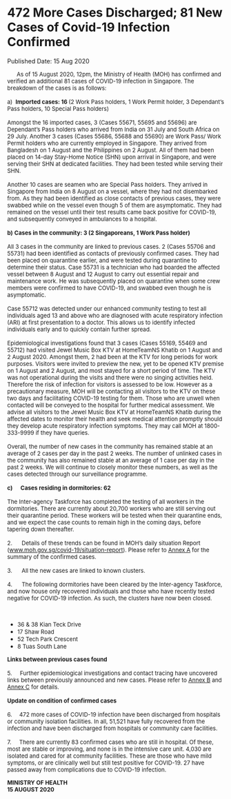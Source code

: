 <html>
    <meta http-equiv="Content-Type" content="text/html; charset=utf-8"/>
    <meta charset="utf-8"/>
    <title>472 More Cases Discharged; 81 New Cases of Covid-19 Infection Confirmed</title>
    <body><h1>472 More Cases Discharged; 81 New Cases of Covid-19 Infection Confirmed</h1>
    <p>Published Date: 15 Aug 2020</p> <div> <p><span style="font-size: 13px;">&nbsp; &nbsp; &nbsp; As of 15 August 2020, 12pm, the Ministry of Health (MOH) has confirmed and verified an additional 81 cases of COVID-19 infection in Singapore. The breakdown of the cases is as follows:&nbsp;<br><br>a)&nbsp;&nbsp;<strong>Imported cases: 16 </strong>(2 Work Pass holders, 1 Work Permit holder, 3 Dependant’s Pass holders, 10 Special Pass holders) <br><br>Amongst the 16 imported cases, 3 (Cases 55671, 55695 and 55696) are Dependant’s Pass holders who arrived from India on 31 July and South Africa on 29 July. Another 3 cases (Cases 55686, 55688 and 55690) are Work Pass/ Work Permit holders who are currently employed in Singapore. They arrived from Bangladesh on 1 August and the Philippines on 2 August. All of them had been placed on 14-day Stay-Home Notice (SHN) upon arrival in Singapore, and were serving their SHN at dedicated facilities. They had been tested while serving their SHN. <br><br>Another 10 cases are seamen who are Special Pass holders. They arrived in Singapore from India on 8 August on a vessel, where they had not disembarked from. As they had been identified as close contacts of previous cases, they were swabbed while on the vessel even though 5 of them are asymptomatic. They had remained on the vessel until their test results came back positive for COVID-19, and subsequently conveyed in ambulances to a hospital.&nbsp;<br><br><strong>b)</strong>&nbsp;<strong>Cases in the community: 3 (2 Singaporeans, 1 Work Pass holder)&nbsp;<br><br></strong>All 3 cases in the community are linked to previous cases. 2 (Cases 55706 and 55731) had been identified as contacts of previously confirmed cases. They had been placed on quarantine earlier, and were tested during quarantine to determine their status. Case 55731 is a technician who had boarded the affected vessel between 8 August and 12 August to carry out essential repair and maintenance work. He was subsequently placed on quarantine when some crew members were confirmed to have COVID-19, and swabbed even though he is asymptomatic. <br><br>Case 55712 was detected under our enhanced community testing to test all individuals aged 13 and above who are diagnosed with acute respiratory infection (ARI) at first presentation to a doctor. This allows us to identify infected individuals early and to quickly contain further spread. <br><br>Epidemiological investigations found that 3 cases (Cases 55169, 55469 and 55712) had visited Jewel Music Box KTV at HomeTeamNS Khatib on 1 August and 2 August 2020. Amongst them, 2 had been at the KTV for long periods for work purposes. Visitors were invited to preview the new, yet to be opened KTV premise on 1 August and 2 August, and most stayed for a short period of time. The KTV was not operational during the visits and there were no singing activities held. Therefore the risk of infection for visitors is assessed to be low. However as a precautionary measure, MOH will be contacting all visitors to the KTV on these two days and facilitating COVID-19 testing for them. Those who are unwell when contacted will be conveyed to the hospital for further medical assessment. We advise all visitors to the Jewel Music Box KTV at HomeTeamNS Khatib during the affected dates to monitor their health and seek medical attention promptly should they develop acute respiratory infection symptoms. They may call MOH at 1800-333-9999 if they have queries. <br><br>Overall, the number of new cases in the community has remained stable at an average of 2 cases per day in the past 2 weeks. The number of unlinked cases in the community has also remained stable at an average of 1 case per day in the past 2 weeks.&nbsp;We will continue to closely monitor these numbers, as well as the cases detected through our surveillance programme.&nbsp;<br><br><strong>c)&nbsp; &nbsp; &nbsp; Cases residing in dormitories: 62&nbsp;&nbsp;<br><br></strong>The Inter-agency Taskforce has completed the testing of all workers in the dormitories. There are currently about 20,700 workers who are still serving out their quarantine period. These workers will be tested when their quarantine ends, and we expect the case counts to remain high in the coming days, before tapering down thereafter.&nbsp;<br><br>2.&nbsp; &nbsp; &nbsp;&nbsp;Details of these trends can be found in MOH’s daily situation Report (<a href="http://www.moh.gov.sg/covid-19/situation-report">www.moh.gov.sg/covid-19/situation-report</a>). Please refer to <u><a href="/docs/librariesprovider5/default-document-library/annex-afa977c1d4f694a6183cfcb33f654c146.pdf?sfvrsn=5d429215_0" title="Annex A">Annex A</a></u> for the summary of the confirmed cases.&nbsp;<br><br>3.&nbsp; &nbsp; &nbsp;&nbsp;All the new cases are linked to known clusters. <br><br>4.&nbsp; &nbsp; &nbsp; The following dormitories have been cleared by the Inter-agency Taskforce, and now house only recovered individuals and those who have recently tested negative for COVID-19 infection. As such, the clusters have now been closed.</span></p> </div><span style="font-size: 13px;"> <br clear="all">  </span><div> <ul><li><span style="font-size: 13px;">36 &amp; 38 Kian Teck Drive </span></li><li><span style="font-size: 13px;">17 Shaw Road </span></li><li><span style="font-size: 13px;">52 Tech Park Crescent</span></li><li><span style="font-size: 13px;">8 Tuas South Lane <br></span></li></ul><p><span style="font-size: 13px;"><strong>Links between previous cases found&nbsp;<br><br></strong>5.<strong>&nbsp; &nbsp; &nbsp;&nbsp;</strong>Further epidemiological investigations and contact tracing have uncovered links between previously announced and new cases. Please refer to <u><a href="/docs/librariesprovider5/default-document-library/annex-be8dd277c890e4d919eb0e12f5ffa0508.pdf?sfvrsn=82c09a4a_0" title="Annex B">Annex B</a></u> and <u><a href="/docs/librariesprovider5/default-document-library/annex-c5de168c49c9143729a1466c4fb6f2a62.pdf?sfvrsn=e78cb0dc_0" title="Annex C">Annex C</a></u> for details.&nbsp;<br><br><strong>Update on condition of confirmed cases&nbsp;<br><br></strong>6.&nbsp; <strong>&nbsp; &nbsp;</strong>472 more cases of COVID-19 infection have been discharged from hospitals or community isolation facilities. In all, 51,521 have fully recovered from the infection and have been discharged from hospitals or community care facilities. <br><br>7.&nbsp; &nbsp; &nbsp;There are currently 83 confirmed cases who are still in hospital. Of these, most are stable or improving, and none is in the intensive care unit. 4,030 are isolated and cared for at community facilities. These are those who have mild symptoms, or are clinically well but still test positive for COVID-19. 27 have passed away from complications due to COVID-19 infection.</span></p></div> <p><span style="font-size: 13px;"><strong>MINISTRY OF HEALTH<br></strong><strong>15 AUGUST 2020</strong></span></p><div> <p><strong><span style="font-size: 13px;">&nbsp;</span></strong></p> </div></body>
</html>